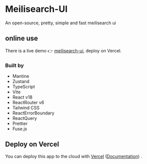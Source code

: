 # Meilisearch-UI

An open-source, pretty, simple and fast meilisearch ui

## online use

There is a live demo 👉 [meilisearch-ui](//meilisearch-ui.lrvinye.me), deploy on Vercel.

### Built by

- Mantine
- Zustand
- TypeScript
- Vite
- React v18
- ReactRouter v6
- Tailwind CSS
- ReactErrorBoundary
- ReactQuery
- Prettier
- Fuse.js

## Deploy on Vercel

You can deploy this app to the cloud
with [Vercel](https://vercel.com?utm_source=github&utm_medium=readme) ([Documentation](https://nextjs.org/docs/deployment))
.
